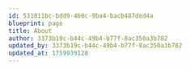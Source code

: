 ```yaml
---
id: 531811bc-bdd9-460c-9ba4-bacb487ded4a
blueprint: page
title: About
author: 3373b19c-b44c-49b4-b77f-8ac350a3b782
updated_by: 3373b19c-b44c-49b4-b77f-8ac350a3b782
updated_at: 1759939128
---
```


